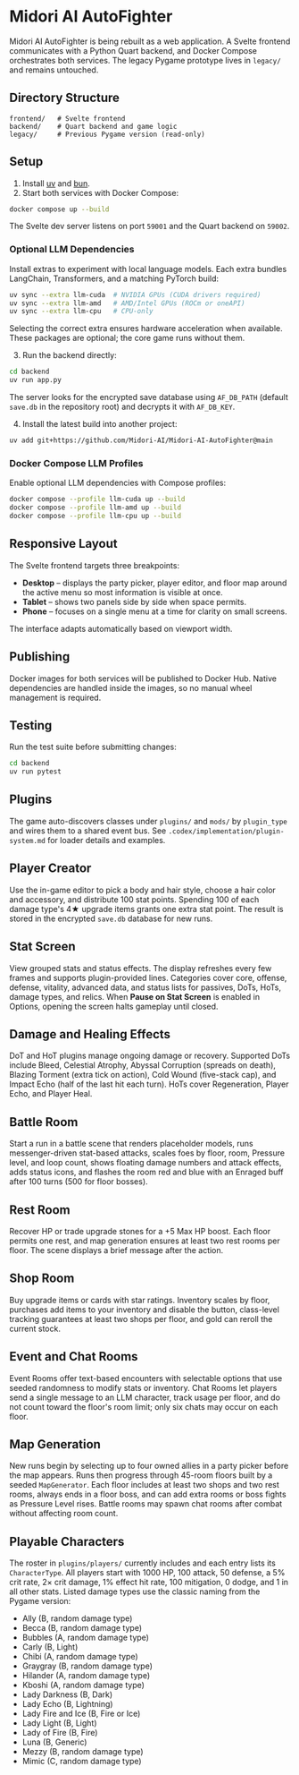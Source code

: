 # Midori AI AutoFighter

Midori AI AutoFighter is being rebuilt as a web application. A Svelte frontend
communicates with a Python Quart backend, and Docker Compose orchestrates both
services. The legacy Pygame prototype lives in `legacy/` and remains untouched.

## Directory Structure

```
frontend/   # Svelte frontend
backend/    # Quart backend and game logic
legacy/     # Previous Pygame version (read-only)
```

## Setup

1. Install [uv](https://github.com/astral-sh/uv) and
   [bun](https://bun.sh/).
2. Start both services with Docker Compose:

```bash
docker compose up --build
```

The Svelte dev server listens on port `59001` and the Quart backend on
`59002`.

### Optional LLM Dependencies

Install extras to experiment with local language models. Each extra bundles
LangChain, Transformers, and a matching PyTorch build:

```bash
uv sync --extra llm-cuda  # NVIDIA GPUs (CUDA drivers required)
uv sync --extra llm-amd   # AMD/Intel GPUs (ROCm or oneAPI)
uv sync --extra llm-cpu   # CPU-only
```

Selecting the correct extra ensures hardware acceleration when available. These
packages are optional; the core game runs without them.

3. Run the backend directly:

```bash
cd backend
uv run app.py
```

The server looks for the encrypted save database using `AF_DB_PATH` (default
`save.db` in the repository root) and decrypts it with `AF_DB_KEY`.

4. Install the latest build into another project:

```bash
uv add git+https://github.com/Midori-AI/Midori-AI-AutoFighter@main
```

### Docker Compose LLM Profiles

Enable optional LLM dependencies with Compose profiles:

```bash
docker compose --profile llm-cuda up --build
docker compose --profile llm-amd up --build
docker compose --profile llm-cpu up --build
```

## Responsive Layout

The Svelte frontend targets three breakpoints:

- **Desktop** – displays the party picker, player editor, and floor map around
  the active menu so most information is visible at once.
- **Tablet** – shows two panels side by side when space permits.
- **Phone** – focuses on a single menu at a time for clarity on small screens.

The interface adapts automatically based on viewport width.

## Publishing

Docker images for both services will be published to Docker Hub. Native
dependencies are handled inside the images, so no manual wheel management is
required.

## Testing

Run the test suite before submitting changes:

```bash
cd backend
uv run pytest
```

## Plugins

The game auto-discovers classes under `plugins/` and `mods/` by `plugin_type`
and wires them to a shared event bus. See
`.codex/implementation/plugin-system.md` for loader details and examples.

## Player Creator

Use the in-game editor to pick a body and hair style, choose a hair color and
accessory, and distribute 100 stat points. Spending 100 of each damage type's
4★ upgrade items grants one extra stat point. The result is stored in the
encrypted `save.db` database for new runs.

## Stat Screen

View grouped stats and status effects. The display refreshes every few frames
and supports plugin-provided lines. Categories cover core, offense, defense,
vitality, advanced data, and status lists for passives, DoTs, HoTs, damage types,
and relics. When **Pause on Stat Screen** is enabled in Options, opening the
screen halts gameplay until closed.

## Damage and Healing Effects

DoT and HoT plugins manage ongoing damage or recovery. Supported DoTs include
Bleed, Celestial Atrophy, Abyssal Corruption (spreads on death), Blazing
Torment (extra tick on action), Cold Wound (five-stack cap), and Impact Echo
(half of the last hit each turn). HoTs cover Regeneration, Player Echo, and
Player Heal.

## Battle Room

Start a run in a battle scene that renders placeholder models, runs
messenger-driven stat-based attacks, scales foes by floor, room, Pressure level,
and loop count, shows floating damage numbers and attack effects, adds status
icons, and flashes the room red and blue with an Enraged buff after 100 turns
(500 for floor bosses).

## Rest Room

Recover HP or trade upgrade stones for a +5 Max HP boost. Each floor permits one
rest, and map generation ensures at least two rest rooms per floor. The scene
displays a brief message after the action.

## Shop Room

Buy upgrade items or cards with star ratings. Inventory scales by floor,
purchases add items to your inventory and disable the button, class-level
tracking guarantees at least two shops per floor, and gold can reroll the
current stock.

## Event and Chat Rooms

Event Rooms offer text-based encounters with selectable options that use seeded
randomness to modify stats or inventory. Chat Rooms let players send a single
message to an LLM character, track usage per floor, and do not count toward the
floor's room limit; only six chats may occur on each floor.

## Map Generation

New runs begin by selecting up to four owned allies in a party picker before the
map appears. Runs then progress through 45-room floors built by a seeded
`MapGenerator`. Each floor includes at least two shops and two rest rooms,
always ends in a floor boss, and can add extra rooms or boss fights as Pressure
Level rises. Battle rooms may spawn chat rooms after combat without affecting
room count.

## Playable Characters

The roster in `plugins/players/` currently includes and each entry lists its
`CharacterType`. All players start with 1000 HP, 100 attack, 50 defense, a 5%
crit rate, 2× crit damage, 1% effect hit rate, 100 mitigation, 0 dodge, and 1
in all other stats. Listed damage types use the classic naming from the
Pygame version:

- Ally (B, random damage type)
- Becca (B, random damage type)
- Bubbles (A, random damage type)
- Carly (B, Light)
- Chibi (A, random damage type)
- Graygray (B, random damage type)
- Hilander (A, random damage type)
- Kboshi (A, random damage type)
- Lady Darkness (B, Dark)
- Lady Echo (B, Lightning)
- Lady Fire and Ice (B, Fire or Ice)
- Lady Light (B, Light)
- Lady of Fire (B, Fire)
- Luna (B, Generic)
- Mezzy (B, random damage type)
- Mimic (C, random damage type)
